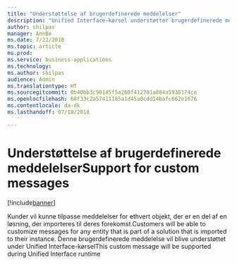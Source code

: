```yaml
---
title: "Understøttelse af brugerdefinerede meddelelser"
description: "Unified Interface-kørsel understøtter brugerdefinerede meddelelser"
author: shilpas
manager: AnnBe
ms.date: 7/22/2018
ms.topic: article
ms.prod: 
ms.service: business-applications
ms.technology: 
ms.author: shilpas
audience: Admin
ms.translationtype: HT
ms.sourcegitcommit: 0b40bb3c98145f5a260f412701a884a5936174ce
ms.openlocfilehash: 68f33c2a57411185a1d45a0cdd14bafc662e1676
ms.contentlocale: da-dk
ms.lasthandoff: 07/18/2018

---
```

# <a name="support-for-custom-messages"></a><span data-ttu-id="71918-103">Understøttelse af brugerdefinerede meddelelser</span><span class="sxs-lookup"><span data-stu-id="71918-103">Support for custom messages</span></span>


[!include[banner](../../includes/banner.md)]

<span data-ttu-id="71918-104">Kunder vil kunne tilpasse meddelelser for ethvert objekt, der er en del af en løsning, der importeres til deres forekomst.</span><span class="sxs-lookup"><span data-stu-id="71918-104">Customers will be able to customize messages for any entity that is part of a solution that is imported to their instance.</span></span> <span data-ttu-id="71918-105">Denne brugerdefinerede meddelelse vil blive understøttet under Unified Interface-kørsel</span><span class="sxs-lookup"><span data-stu-id="71918-105">This custom message will be supported during Unified Interface runtime</span></span>

